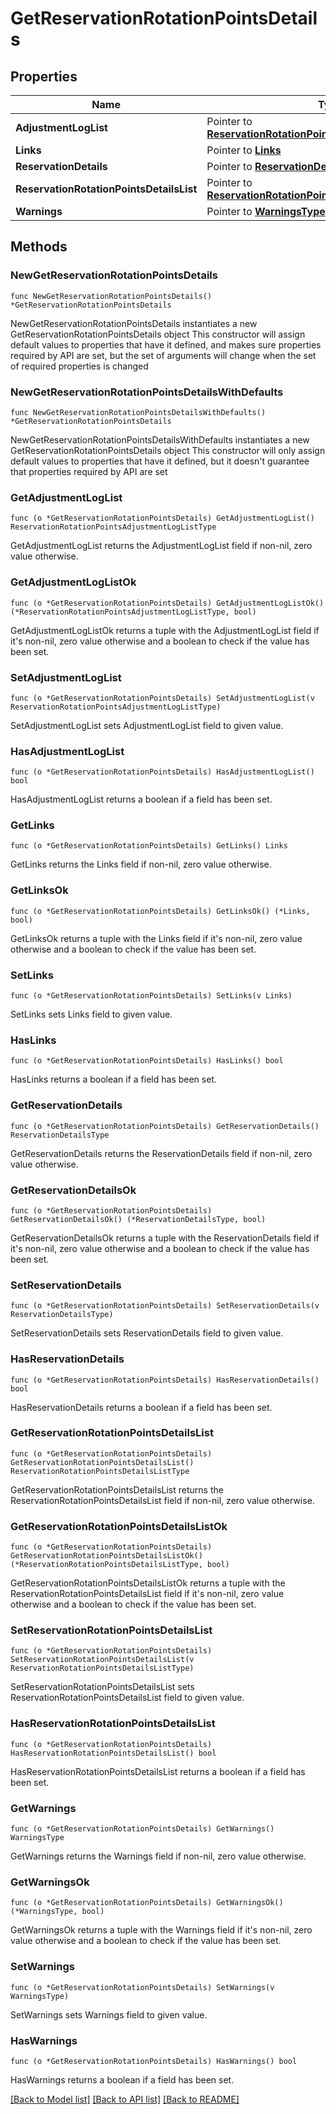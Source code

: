 # GetReservationRotationPointsDetails

## Properties

Name | Type | Description | Notes
------------ | ------------- | ------------- | -------------
**AdjustmentLogList** | Pointer to [**ReservationRotationPointsAdjustmentLogListType**](ReservationRotationPointsAdjustmentLogListType.md) |  | [optional] 
**Links** | Pointer to [**Links**](Links.md) |  | [optional] 
**ReservationDetails** | Pointer to [**ReservationDetailsType**](ReservationDetailsType.md) |  | [optional] 
**ReservationRotationPointsDetailsList** | Pointer to [**ReservationRotationPointsDetailsListType**](ReservationRotationPointsDetailsListType.md) |  | [optional] 
**Warnings** | Pointer to [**WarningsType**](WarningsType.md) |  | [optional] 

## Methods

### NewGetReservationRotationPointsDetails

`func NewGetReservationRotationPointsDetails() *GetReservationRotationPointsDetails`

NewGetReservationRotationPointsDetails instantiates a new GetReservationRotationPointsDetails object
This constructor will assign default values to properties that have it defined,
and makes sure properties required by API are set, but the set of arguments
will change when the set of required properties is changed

### NewGetReservationRotationPointsDetailsWithDefaults

`func NewGetReservationRotationPointsDetailsWithDefaults() *GetReservationRotationPointsDetails`

NewGetReservationRotationPointsDetailsWithDefaults instantiates a new GetReservationRotationPointsDetails object
This constructor will only assign default values to properties that have it defined,
but it doesn't guarantee that properties required by API are set

### GetAdjustmentLogList

`func (o *GetReservationRotationPointsDetails) GetAdjustmentLogList() ReservationRotationPointsAdjustmentLogListType`

GetAdjustmentLogList returns the AdjustmentLogList field if non-nil, zero value otherwise.

### GetAdjustmentLogListOk

`func (o *GetReservationRotationPointsDetails) GetAdjustmentLogListOk() (*ReservationRotationPointsAdjustmentLogListType, bool)`

GetAdjustmentLogListOk returns a tuple with the AdjustmentLogList field if it's non-nil, zero value otherwise
and a boolean to check if the value has been set.

### SetAdjustmentLogList

`func (o *GetReservationRotationPointsDetails) SetAdjustmentLogList(v ReservationRotationPointsAdjustmentLogListType)`

SetAdjustmentLogList sets AdjustmentLogList field to given value.

### HasAdjustmentLogList

`func (o *GetReservationRotationPointsDetails) HasAdjustmentLogList() bool`

HasAdjustmentLogList returns a boolean if a field has been set.

### GetLinks

`func (o *GetReservationRotationPointsDetails) GetLinks() Links`

GetLinks returns the Links field if non-nil, zero value otherwise.

### GetLinksOk

`func (o *GetReservationRotationPointsDetails) GetLinksOk() (*Links, bool)`

GetLinksOk returns a tuple with the Links field if it's non-nil, zero value otherwise
and a boolean to check if the value has been set.

### SetLinks

`func (o *GetReservationRotationPointsDetails) SetLinks(v Links)`

SetLinks sets Links field to given value.

### HasLinks

`func (o *GetReservationRotationPointsDetails) HasLinks() bool`

HasLinks returns a boolean if a field has been set.

### GetReservationDetails

`func (o *GetReservationRotationPointsDetails) GetReservationDetails() ReservationDetailsType`

GetReservationDetails returns the ReservationDetails field if non-nil, zero value otherwise.

### GetReservationDetailsOk

`func (o *GetReservationRotationPointsDetails) GetReservationDetailsOk() (*ReservationDetailsType, bool)`

GetReservationDetailsOk returns a tuple with the ReservationDetails field if it's non-nil, zero value otherwise
and a boolean to check if the value has been set.

### SetReservationDetails

`func (o *GetReservationRotationPointsDetails) SetReservationDetails(v ReservationDetailsType)`

SetReservationDetails sets ReservationDetails field to given value.

### HasReservationDetails

`func (o *GetReservationRotationPointsDetails) HasReservationDetails() bool`

HasReservationDetails returns a boolean if a field has been set.

### GetReservationRotationPointsDetailsList

`func (o *GetReservationRotationPointsDetails) GetReservationRotationPointsDetailsList() ReservationRotationPointsDetailsListType`

GetReservationRotationPointsDetailsList returns the ReservationRotationPointsDetailsList field if non-nil, zero value otherwise.

### GetReservationRotationPointsDetailsListOk

`func (o *GetReservationRotationPointsDetails) GetReservationRotationPointsDetailsListOk() (*ReservationRotationPointsDetailsListType, bool)`

GetReservationRotationPointsDetailsListOk returns a tuple with the ReservationRotationPointsDetailsList field if it's non-nil, zero value otherwise
and a boolean to check if the value has been set.

### SetReservationRotationPointsDetailsList

`func (o *GetReservationRotationPointsDetails) SetReservationRotationPointsDetailsList(v ReservationRotationPointsDetailsListType)`

SetReservationRotationPointsDetailsList sets ReservationRotationPointsDetailsList field to given value.

### HasReservationRotationPointsDetailsList

`func (o *GetReservationRotationPointsDetails) HasReservationRotationPointsDetailsList() bool`

HasReservationRotationPointsDetailsList returns a boolean if a field has been set.

### GetWarnings

`func (o *GetReservationRotationPointsDetails) GetWarnings() WarningsType`

GetWarnings returns the Warnings field if non-nil, zero value otherwise.

### GetWarningsOk

`func (o *GetReservationRotationPointsDetails) GetWarningsOk() (*WarningsType, bool)`

GetWarningsOk returns a tuple with the Warnings field if it's non-nil, zero value otherwise
and a boolean to check if the value has been set.

### SetWarnings

`func (o *GetReservationRotationPointsDetails) SetWarnings(v WarningsType)`

SetWarnings sets Warnings field to given value.

### HasWarnings

`func (o *GetReservationRotationPointsDetails) HasWarnings() bool`

HasWarnings returns a boolean if a field has been set.


[[Back to Model list]](../README.md#documentation-for-models) [[Back to API list]](../README.md#documentation-for-api-endpoints) [[Back to README]](../README.md)


